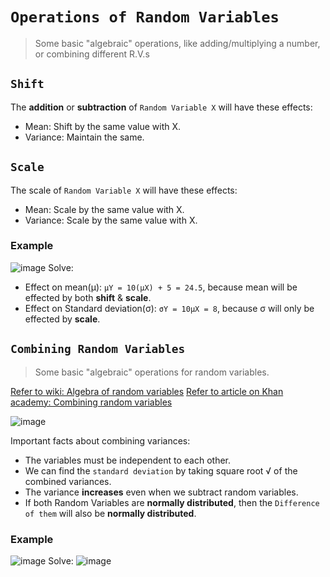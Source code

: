 # `Operations of Random Variables`
> Some basic "algebraic" operations, like adding/multiplying a number, or combining different R.V.s

## `Shift`
The **addition** or **subtraction** of `Random Variable X` will have these effects:
- Mean: Shift by the same value with X.
- Variance: Maintain the same.

## `Scale`
The scale of `Random Variable X` will have these effects:
- Mean: Scale by the same value with X.
- Variance: Scale by the same value with X.


### Example
![image](https://user-images.githubusercontent.com/14041622/44456750-fa703280-a633-11e8-8de5-6101b4929130.png)
Solve:
- Effect on mean(μ): `μY = 10(μX) + 5 = 24.5`, because mean will be effected by both **shift** & **scale**.
- Effect on Standard deviation(σ): `σY = 10μX = 8`, because σ will only be effected by **scale**.


## `Combining Random Variables`
> Some basic "algebraic" operations for random variables.

[Refer to wiki: Algebra of random variables](https://www.wikiwand.com/en/Algebra_of_random_variables)
[Refer to article on Khan academy: Combining random variables](https://www.khanacademy.org/math/ap-statistics/random-variables-ap/modal/a/combining-random-variables-article)

![image](https://user-images.githubusercontent.com/14041622/44387928-6fbb0500-a559-11e8-9f82-fd8ac5f11411.png)

Important facts about combining variances:
- The variables must be independent to each other.
- We can find the `standard deviation` by taking square root √ of the combined variances.
- The variance **increases** even when we subtract random variables.
- If both Random Variables are **normally distributed**, then the `Difference of them` will also be **normally distributed**.



### Example
![image](https://user-images.githubusercontent.com/14041622/44457101-e8db5a80-a634-11e8-89ec-45ab9c16b9c3.png)
Solve:
![image](https://user-images.githubusercontent.com/14041622/44457462-d9a8dc80-a635-11e8-9b37-4797bb6837f0.png)
